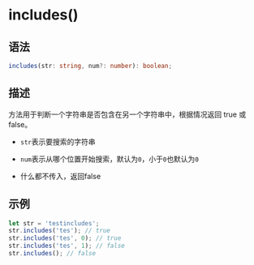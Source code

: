 # includes()

## 语法

```ts
includes(str: string, num?: number): boolean;
```

## 描述

方法用于判断一个字符串是否包含在另一个字符串中，根据情况返回 true 或 false。

- `str`表示要搜索的字符串

- `num`表示从哪个位置开始搜索，默认为`0`，小于`0`也默认为`0`

- 什么都不传入，返回false

## 示例

```js
let str = 'testincludes';
str.includes('tes'); // true
str.includes('tes', 0); // true
str.includes('tes', 1); // false
str.includes(); // false
```